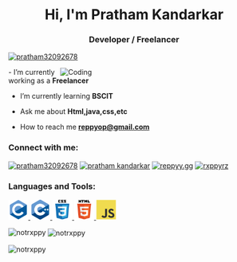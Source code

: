 <h1 align="center">Hi, I'm Pratham Kandarkar</h1>
<h3 align="center">Developer / Freelancer</h3>

<p align="left"> <a href="https://twitter.com/pratham32092678" target="blank"><img src="https://img.shields.io/twitter/follow/pratham32092678?logo=twitter&style=for-the-badge" alt="pratham32092678" /></a> </p>
<img align="right" alt="Coding" width="400" src="https://i.pinimg.com/originals/87/f3/f1/87f3f1425b217691da645e97dbb50d55.gif">
-  I’m currently working as a <b>Freelancer</b>

-  I’m currently learning **BSCIT**

-  Ask me about **Html,java,css,etc**

-  How to reach me **reppyop@gmail.com**

<h3 align="left">Connect with me:</h3>
<p align="left">
<a href="https://twitter.com/pratham32092678" target="blank"><img align="center" src="https://raw.githubusercontent.com/rahuldkjain/github-profile-readme-generator/master/src/images/icons/Social/twitter.svg" alt="pratham32092678" height="30" width="40" /></a>
<a href="https://www.linkedin.com/in/prathamkandarkar/" target="blank"><img align="center" src="https://raw.githubusercontent.com/rahuldkjain/github-profile-readme-generator/master/src/images/icons/Social/linked-in-alt.svg" alt="pratham kandarkar" height="30" width="40" /></a>
<a href="https://instagram.com/reppyy.gg" target="blank"><img align="center" src="https://raw.githubusercontent.com/rahuldkjain/github-profile-readme-generator/master/src/images/icons/Social/instagram.svg" alt="reppyy.gg" height="30" width="40" /></a>
<a href="https://www.youtube.com/@rxppyrz" target="blank"><img align="center" src="https://raw.githubusercontent.com/rahuldkjain/github-profile-readme-generator/master/src/images/icons/Social/youtube.svg" alt="rxppyrz" height="30" width="40" /></a>
</p>

<h3 align="left">Languages and Tools:</h3>
<p align="left"> <a href="https://www.cprogramming.com/" target="_blank" rel="noreferrer"> <img src="https://raw.githubusercontent.com/devicons/devicon/master/icons/c/c-original.svg" alt="c" width="40" height="40"/> </a> <a href="https://www.w3schools.com/cpp/" target="_blank" rel="noreferrer"> <img src="https://raw.githubusercontent.com/devicons/devicon/master/icons/cplusplus/cplusplus-original.svg" alt="cplusplus" width="40" height="40"/> </a> <a href="https://www.w3schools.com/css/" target="_blank" rel="noreferrer"> <img src="https://raw.githubusercontent.com/devicons/devicon/master/icons/css3/css3-original-wordmark.svg" alt="css3" width="40" height="40"/> </a> <a href="https://www.w3.org/html/" target="_blank" rel="noreferrer"> <img src="https://raw.githubusercontent.com/devicons/devicon/master/icons/html5/html5-original-wordmark.svg" alt="html5" width="40" height="40"/> </a> <a href="https://developer.mozilla.org/en-US/docs/Web/JavaScript" target="_blank" rel="noreferrer"> <img src="https://raw.githubusercontent.com/devicons/devicon/master/icons/javascript/javascript-original.svg" alt="javascript" width="40" height="40"/> </a> </p>

<p><img align="left" src="https://github-readme-stats.vercel.app/api/top-langs?username=notrxppy&show_icons=true&locale=en&layout=compact" alt="notrxppy" /></p>

<p>&nbsp;<img align="center" src="https://github-readme-stats.vercel.app/api?username=notrxppy&show_icons=true&locale=en" alt="notrxppy" /></p>

<p><img align="center" src="https://github-readme-streak-stats.herokuapp.com/?user=notrxppy&" alt="notrxppy"/></p>
